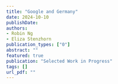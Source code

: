 ```yaml
---
title: "Google and Germany"
date: 2024-10-10
publishDate: 
authors:
- Robin Ng
- Eliza Stenzhorn
publication_types: ["0"]
abstract: ""
featured: true
publication: "Selected Work in Progress"
tags: []
url_pdf: ""
---
```


